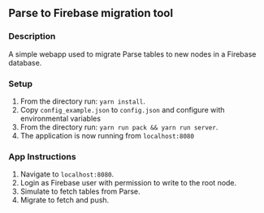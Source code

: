 ## Parse to Firebase migration tool

### Description
A simple webapp used to migrate Parse tables to new nodes in a Firebase database.

### Setup
1. From the directory run: `yarn install`.
2. Copy `config_example.json` to `config.json` and configure with environmental variables 
3. From the directory run: `yarn run pack && yarn run server`.
4. The application is now running from `localhost:8080`

### App Instructions
1. Navigate to `localhost:8080`.
2. Login as Firebase user with permission to write to the root node.
3. Simulate to fetch tables from Parse.
4. Migrate to fetch and push. 


